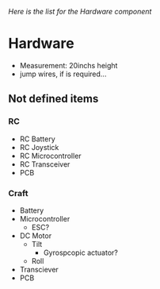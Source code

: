*Here is the list for the Hardware component*
# Hardware
* Measurement: 20inchs height
* jump wires, if is required...


## Not defined items
### RC
* RC Battery
* RC Joystick
* RC Microcontroller
* RC Transceiver
* PCB

### Craft
* Battery
* Microcontroller
  * ESC?
* DC Motor
  * Tilt
    * Gyrospcopic actuator?
  * Roll
* Transciever
* PCB
